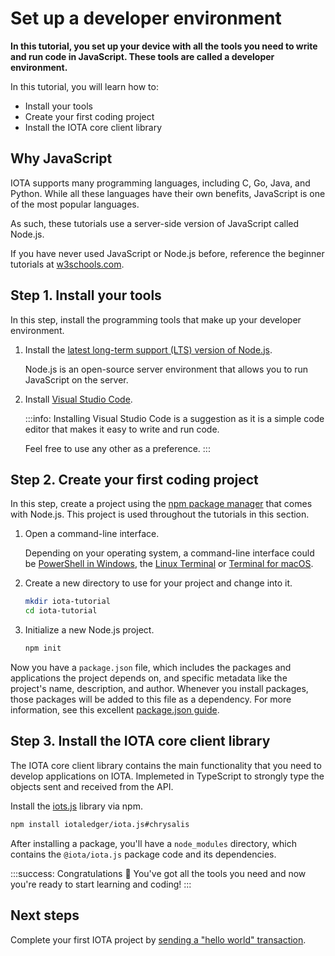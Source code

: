 # Set up a developer environment

**In this tutorial, you set up your device with all the tools you need to write and run code in JavaScript. These tools are called a developer environment.**

In this tutorial, you will learn how to:

- Install your tools
- Create your first coding project
- Install the IOTA core client library

## Why JavaScript

IOTA supports many programming languages, including C, Go, Java, and Python. While all these languages have their own benefits, JavaScript is one of the most popular languages.

As such, these tutorials use a server-side version of JavaScript called Node.js.

If you have never used JavaScript or Node.js before, reference the beginner tutorials at [w3schools.com](https://www.w3schools.com/).

## Step 1. Install your tools

In this step, install the programming tools that make up your developer environment. 

1. Install the [latest long-term support (LTS) version of Node.js](https://nodejs.org/en/download/).

    Node.js is an open-source server environment that allows you to run JavaScript on the server.

2. Install [Visual Studio Code](https://code.visualstudio.com/Download).

    :::info:
    Installing Visual Studio Code is a suggestion as it is a simple code editor that makes it easy to write and run code.

    Feel free to use any other as a preference.
    :::

## Step 2. Create your first coding project

In this step, create a project using the [npm package manager](https://www.npmjs.com/) that comes with Node.js. This project is used throughout the tutorials in this section.

1. Open a command-line interface.

    Depending on your operating system, a command-line interface could be [PowerShell in Windows](https://docs.microsoft.com/en-us/powershell/scripting/getting-started/getting-started-with-windows-powershell?view=powershell-6), the [Linux Terminal](https://www.howtogeek.com/140679/beginner-geek-how-to-start-using-the-linux-terminal/) or [Terminal for macOS](https://macpaw.com/how-to/use-terminal-on-mac).

2. Create a new directory to use for your project and change into it.

    ```bash
    mkdir iota-tutorial
    cd iota-tutorial
    ```

3. Initialize a new Node.js project.

    ```bash
    npm init
    ```

Now you have a `package.json` file, which includes the packages and applications the project depends on, and specific metadata like the project's name, description, and author. Whenever you install packages, those packages will be added to this file as a dependency. For more information, see this excellent [package.json guide](https://flaviocopes.com/package-json/).

## Step 3. Install the IOTA core client library


The IOTA core client library contains the main functionality that you need to develop applications on IOTA. Implemeted in TypeScript to strongly type the objects sent and received from the API.


Install the [iots.js](https://github.com/iotaledger/iota.js/tree/chrysalis) library via npm. 

```bash
npm install iotaledger/iota.js#chrysalis
```

After installing a package, you'll have a `node_modules` directory, which contains the `@iota/iota.js` package code and its dependencies.

:::success: Congratulations :tada:
You've got all the tools you need and now you're ready to start learning and coding!
:::

## Next steps

Complete your first IOTA project by [sending a "hello world" transaction](../first-steps/hello-world.md).

